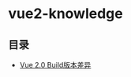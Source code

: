 # vue2-knowledge

## 目录
- [Vue 2.0 Build版本差异](https://github.com/Terrel007/vue2-knowledge/blob/master/vue2-build-files-difference.md)
